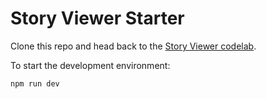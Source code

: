 # Story Viewer Starter

Clone this repo and head back to the [Story Viewer codelab](http://codelabs.developers.google.com/codelabs/lit-story-viewer).

To start the development environment:

```bash
npm run dev
```